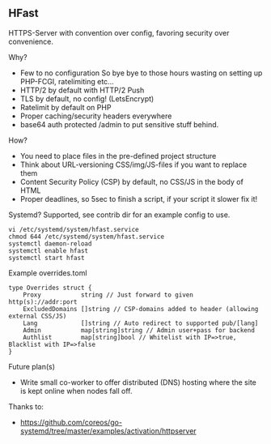 HFast
-------------
HTTPS-Server with convention over config, favoring security over convenience.

Why?
- Few to no configuration
 So bye bye to those hours wasting on setting
 up PHP-FCGI, ratelimiting etc...
- HTTP/2 by default with HTTP/2 Push
- TLS by default, no config! (LetsEncrypt)
- Ratelimit by default on PHP
- Proper caching/security headers everywhere
- base64 auth protected /admin to put sensitive stuff behind.

How?
- You need to place files in the pre-defined project structure
- Think about URL-versioning CSS/img/JS-files if you want to replace them
- Content Security Policy (CSP) by default, no CSS/JS in the body of HTML
- Proper deadlines, so 5sec to finish a script, if your script it slower fix it!

Systemd?
Supported, see contrib dir for an example config to use.
```
vi /etc/systemd/system/hfast.service
chmod 644 /etc/systemd/system/hfast.service
systemctl daemon-reload
systemctl enable hfast
systemctl start hfast
```

Example overrides.toml
```
type Overrides struct {
	Proxy           string // Just forward to given http(s)://addr:port
	ExcludedDomains []string // CSP-domains added to header (allowing external CSS/JS)
	Lang            []string // Auto redirect to supported pub/[lang]
	Admin           map[string]string // Admin user+pass for backend
	Authlist        map[string]bool // Whitelist with IP=>true, Blacklist with IP=>false
}
```

Future plan(s)
- Write small co-worker to offer distributed (DNS)
 hosting where the site is kept online when nodes fall off.

Thanks to:
* https://github.com/coreos/go-systemd/tree/master/examples/activation/httpserver

